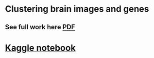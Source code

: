 # Clustering brain images and genes
## See full work here [PDF](https://github.com/Flrotm/Projects/blob/master/AI/py3/proyecto3_IA.pdf)
# [Kaggle notebook](https://www.kaggle.com/flrotm/clustering)
